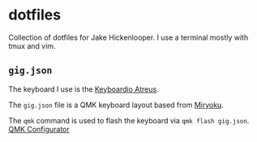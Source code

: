 # dotfiles

Collection of dotfiles for Jake Hickenlooper. I use a terminal mostly with tmux
and vim.

## `gig.json`

The keyboard I use is the [Keyboardio Atreus](https://shop.keyboard.io/collections/keyboardio-atreus). 

The `gig.json` file is a QMK keyboard layout based from [Miryoku](https://github.com/manna-harbour/qmk_firmware/blob/miryoku/users/manna-harbour_miryoku/miryoku.org).

The `qmk` command is used to flash the keyboard via `qmk flash gig.json`.
[QMK Configurator](https://config.qmk.fm/)
